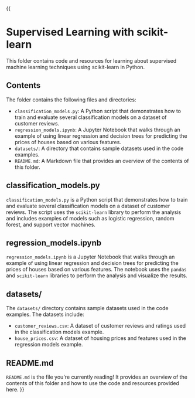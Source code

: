 {{ 
# Supervised Learning with scikit-learn

This folder contains code and resources for learning about supervised machine learning techniques using scikit-learn in Python.

## Contents

The folder contains the following files and directories:

- `classification_models.py`: A Python script that demonstrates how to train and evaluate several classification models on a dataset of customer reviews.
- `regression_models.ipynb`: A Jupyter Notebook that walks through an example of using linear regression and decision trees for predicting the prices of houses based on various features.
- `datasets/`: A directory that contains sample datasets used in the code examples.
- `README.md`: A Markdown file that provides an overview of the contents of this folder.

## classification_models.py

`classification_models.py` is a Python script that demonstrates how to train and evaluate several classification models on a dataset of customer reviews. The script uses the `scikit-learn` library to perform the analysis and includes examples of models such as logistic regression, random forest, and support vector machines.

## regression_models.ipynb

`regression_models.ipynb` is a Jupyter Notebook that walks through an example of using linear regression and decision trees for predicting the prices of houses based on various features. The notebook uses the `pandas` and `scikit-learn` libraries to perform the analysis and visualize the results.

## datasets/

The `datasets/` directory contains sample datasets used in the code examples. The datasets include:

- `customer_reviews.csv`: A dataset of customer reviews and ratings used in the classification models example.
- `house_prices.csv`: A dataset of housing prices and features used in the regression models example.

## README.md

`README.md` is the file you're currently reading! It provides an overview of the contents of this folder and how to use the code and resources provided here.
 }}
